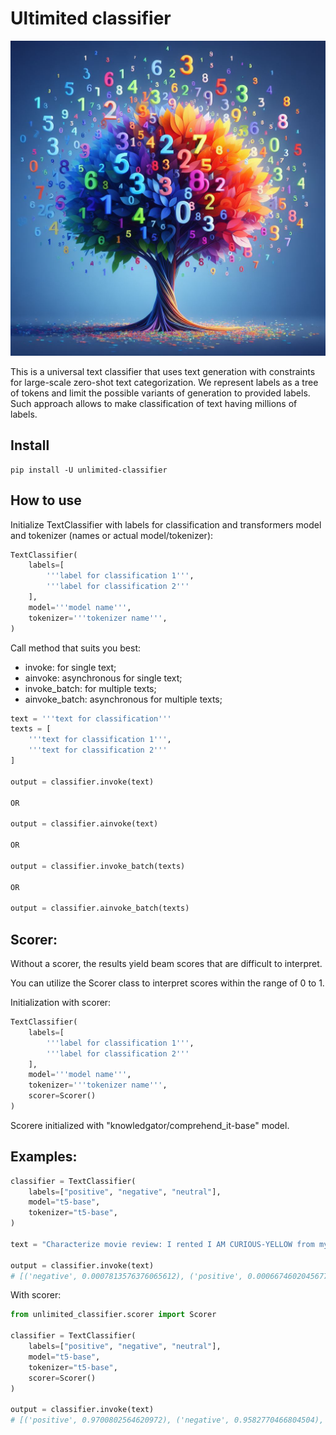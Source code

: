 # Ultimited classifier

![Tree](images/tree.jpeg)

This is a universal text classifier that uses text generation with constraints for large-scale zero-shot text categorization. We represent labels as a tree of tokens and limit the possible variants of generation to provided labels. Such approach allows to make classification of text having millions of labels. 

## Install

``` console
pip install -U unlimited-classifier
```

## How to use

Initialize TextClassifier with labels for classification and transformers model and tokenizer (names or actual model/tokenizer):

``` python
TextClassifier(
    labels=[
        '''label for classification 1''',
        '''label for classification 2'''    
    ],
    model='''model name''',
    tokenizer='''tokenizer name''',
)
```

Call method that suits you best:

- invoke: for single text;
- ainvoke: asynchronous for single text;
- invoke_batch: for multiple texts;
- ainvoke_batch: asynchronous for multiple texts;

``` python
text = '''text for classification'''
texts = [
    '''text for classification 1''',
    '''text for classification 2'''
]

output = classifier.invoke(text)

OR

output = classifier.ainvoke(text)

OR

output = classifier.invoke_batch(texts)

OR

output = classifier.ainvoke_batch(texts)
```

## Scorer:

Without a scorer, the results yield beam scores that are difficult to interpret.

You can utilize the Scorer class to interpret scores within the range of 0 to 1.

Initialization with scorer:

``` python
TextClassifier(
    labels=[
        '''label for classification 1''',
        '''label for classification 2'''    
    ],
    model='''model name''',
    tokenizer='''tokenizer name''',
    scorer=Scorer()
)
```

Scorere initialized with "knowledgator/comprehend_it-base" model.

## Examples:

``` python
classifier = TextClassifier(
    labels=["positive", "negative", "neutral"],
    model="t5-base",
    tokenizer="t5-base",
)

text = "Characterize movie review: I rented I AM CURIOUS-YELLOW from my video store because of all the controversy that surrounded it when it was first released in 1967. I also heard that at first it was seized by U.S. customs if it ever tried to enter this country, therefore being a fan of films considered controversial I really had to see this for myself.<br /><br />The plot is centered around a young Swedish drama student named Lena who wants to learn everything she can about life. In particular she wants to focus her attentions to making some sort of documentary on what the average Swede thought about certain political issues such as the Vietnam War and race issues in the United States. In between asking politicians and ordinary denizens of Stockholm about their opinions on politics, she has sex with her drama teacher, classmates, and married men. What kills me about I AM CURIOUS-YELLOW is that 40 years ago, this was considered pornographic. Really, the sex and nudity scenes are few and far between, even then it\"s not shot like some cheaply made porno. While my countrymen mind find it shocking, in reality sex and nudity are a major staple in Swedish cinema. Even Ingmar Bergman, arguably their answer to good old boy John Ford, had sex scenes in his films. I do commend the filmmakers for the fact that any sex shown in the film is shown for artistic purposes rather than just to shock people and make money to be shown in pornographic theaters in America. I AM CURIOUS-YELLOW is a good film for anyone wanting to study the meat and potatoes (no pun intended) of Swedish cinema. But really, this film doesn\"t have much of a plot."

output = classifier.invoke(text)
# [('negative', 0.0007813576376065612), ('positive', 0.0006674602045677602), ('neutral', 0.00023184997553471476)]
```

With scorer:

``` python
from unlimited_classifier.scorer import Scorer

classifier = TextClassifier(
    labels=["positive", "negative", "neutral"],
    model="t5-base",
    tokenizer="t5-base",
    scorer=Scorer()
)

output = classifier.invoke(text)
# [('positive', 0.9700802564620972), ('negative', 0.9582770466804504), ('neutral', 0.6801289319992065)]
```